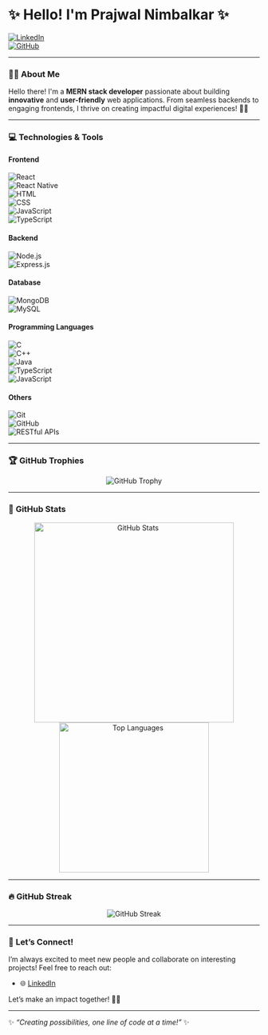  # ✨ Hello! I'm **Prajwal Nimbalkar**  ✨

[![LinkedIn](https://img.shields.io/badge/LinkedIn-Connect-blue?style=flat-square&logo=linkedin&logoColor=white&link=https://www.linkedin.com/in/prajwalnimbalkar/)](https://www.linkedin.com/in/prajwalnimbalkar/)  
[![GitHub](https://img.shields.io/badge/GitHub-Follow-lightgrey?style=flat-square&logo=github&logoColor=white&link=https://github.com/prajwaln07/)](https://github.com/prajwaln07/)  

---

### 👩‍💻 About Me  

Hello there! I'm a **MERN stack developer** passionate about building **innovative** and **user-friendly** web applications. From seamless backends to engaging frontends, I thrive on creating impactful digital experiences! 🌟✨  

---

### 💻 **Technologies & Tools**  

#### **Frontend**  
![React](https://img.shields.io/badge/-React-blueviolet?style=flat-square&logo=react)  
![React Native](https://img.shields.io/badge/-React%20Native-61DAFB?style=flat-square&logo=react&logoColor=white)  
![HTML](https://img.shields.io/badge/-HTML-E34F26?style=flat-square&logo=html5&logoColor=white)  
![CSS](https://img.shields.io/badge/-CSS-1572B6?style=flat-square&logo=css3&logoColor=white)  
![JavaScript](https://img.shields.io/badge/-JavaScript-F7DF1E?style=flat-square&logo=javascript&logoColor=black)  
![TypeScript](https://img.shields.io/badge/-TypeScript-007ACC?style=flat-square&logo=typescript&logoColor=white)  

#### **Backend**  
![Node.js](https://img.shields.io/badge/-Node.js-339933?style=flat-square&logo=node.js&logoColor=white)  
![Express.js](https://img.shields.io/badge/-Express.js-404D59?style=flat-square)  

#### **Database**  
![MongoDB](https://img.shields.io/badge/-MongoDB-47A248?style=flat-square&logo=mongodb&logoColor=white)  
![MySQL](https://img.shields.io/badge/-MySQL-4479A1?style=flat-square&logo=mysql&logoColor=white)  

#### **Programming Languages**  
![C](https://img.shields.io/badge/-C-A8B9CC?style=flat-square&logo=c&logoColor=white)  
![C++](https://img.shields.io/badge/-C++-00599C?style=flat-square&logo=c%2B%2B&logoColor=white)  
![Java](https://img.shields.io/badge/-Java-007396?style=flat-square&logo=java&logoColor=white)  
![TypeScript](https://img.shields.io/badge/-TypeScript-007ACC?style=flat-square&logo=typescript&logoColor=white)  
![JavaScript](https://img.shields.io/badge/-JavaScript-F7DF1E?style=flat-square&logo=javascript&logoColor=black)  

#### **Others**  
![Git](https://img.shields.io/badge/-Git-F05032?style=flat-square&logo=git&logoColor=white)  
![GitHub](https://img.shields.io/badge/-GitHub-181717?style=flat-square&logo=github&logoColor=white)  
![RESTful APIs](https://img.shields.io/badge/-REST%20APIs-ff69b4?style=flat-square&logo=api&logoColor=white)  

---

### 🏆 **GitHub Trophies**  
<p align="center">
  <img src="https://github-profile-trophy.vercel.app/?username=prajwaln07&theme=radical&no-frame=true&margin-w=15" alt="GitHub Trophy"/>
</p>  

---

### 🌟 **GitHub Stats**  
<p align="center">
  <img src="https://github-readme-stats.vercel.app/api?username=prajwaln07&show_icons=true&theme=radical" alt="GitHub Stats" width="400"/>
  <img src="https://github-readme-stats.vercel.app/api/top-langs/?username=prajwaln07&layout=compact&theme=radical" alt="Top Languages" width="300"/>
</p>  

---

### 🔥 **GitHub Streak**  
<p align="center">
  <img src="https://github-readme-streak-stats.herokuapp.com/?user=prajwaln07&theme=radical" alt="GitHub Streak"/>
</p>  

---

### 🌈 **Let’s Connect!**  
I’m always excited to meet new people and collaborate on interesting projects! Feel free to reach out:  
- 🌐 [LinkedIn](https://www.linkedin.com/in/prajwalnimbalkar/)  

Let’s make an impact together! 💖✨  

---

✨ *“Creating possibilities, one line of code at a time!”* ✨
